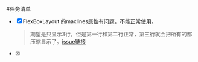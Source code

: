 #任务清单

- [x] FlexBoxLayout 的maxlines属性有问题，不能正常使用。
  > 期望是只显示3行，但是第一行和第二行正常，第三行就会把所有的都压缩显示了。[issue链接](https://github.com/google/flexbox-layout/issues/440)
- [x]